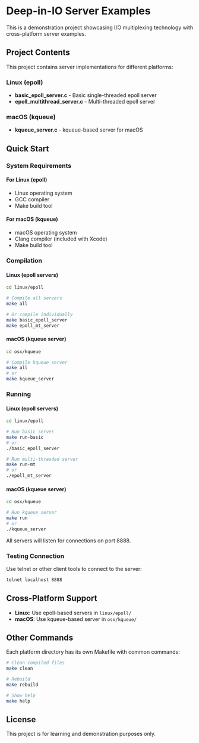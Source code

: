 # Deep-in-IO Server Examples

This is a demonstration project showcasing I/O multiplexing technology with cross-platform server examples.

## Project Contents

This project contains server implementations for different platforms:

### Linux (epoll)
- **basic_epoll_server.c** - Basic single-threaded epoll server
- **epoll_multithread_server.c** - Multi-threaded epoll server

### macOS (kqueue)
- **kqueue_server.c** - kqueue-based server for macOS

## Quick Start

### System Requirements

#### For Linux (epoll)
- Linux operating system
- GCC compiler
- Make build tool

#### For macOS (kqueue)
- macOS operating system
- Clang compiler (included with Xcode)
- Make build tool

### Compilation

#### Linux (epoll servers)
```bash
cd linux/epoll

# Compile all servers
make all

# Or compile individually
make basic_epoll_server
make epoll_mt_server
```

#### macOS (kqueue server)
```bash
cd osx/kqueue

# Compile kqueue server
make all
# or
make kqueue_server
```

### Running

#### Linux (epoll servers)
```bash
cd linux/epoll

# Run basic server
make run-basic
# or
./basic_epoll_server

# Run multi-threaded server
make run-mt
# or
./epoll_mt_server
```

#### macOS (kqueue server)
```bash
cd osx/kqueue

# Run kqueue server
make run
# or
./kqueue_server
```

All servers will listen for connections on port 8888.

### Testing Connection

Use telnet or other client tools to connect to the server:

```bash
telnet localhost 8888
```

## Cross-Platform Support

- **Linux**: Use epoll-based servers in `linux/epoll/`
- **macOS**: Use kqueue-based server in `osx/kqueue/`

## Other Commands

Each platform directory has its own Makefile with common commands:

```bash
# Clean compiled files
make clean

# Rebuild
make rebuild

# Show help
make help
```

## License

This project is for learning and demonstration purposes only.